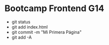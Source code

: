 # Bootcamp Frontend G14

* git status
* git add index.html
* git commit -m "Mi Primera Página"
* git add -A